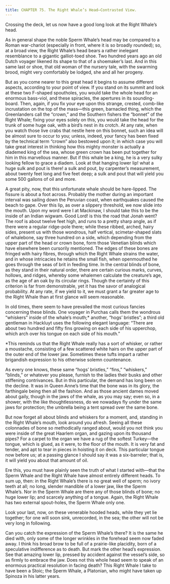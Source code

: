 ```yaml
---
title: CHAPTER 75. The Right Whale’s Head—Contrasted View.
---
```


Crossing the deck, let us now have a good long look at the Right Whale’s head.

As in general shape the noble Sperm Whale’s head may be compared to a Roman war-chariot (especially in front, where it is so broadly rounded); so, at a broad view, the Right Whale’s head bears a rather inelegant resemblance to a gigantic galliot-toed shoe. Two hundred years ago an old Dutch voyager likened its shape to that of a shoemaker’s last. And in this same last or shoe, that old woman of the nursery tale, with the swarming brood, might very comfortably be lodged, she and all her progeny.

But as you come nearer to this great head it begins to assume different aspects, according to your point of view. If you stand on its summit and look at these two F-shaped spoutholes, you would take the whole head for an enormous bass-viol, and these spiracles, the apertures in its sounding-board. Then, again, if you fix your eye upon this strange, crested, comb-like incrustation on the top of the mass—this green, barnacled thing, which the Greenlanders call the “crown,” and the Southern fishers the “bonnet” of the Right Whale; fixing your eyes solely on this, you would take the head for the trunk of some huge oak, with a bird’s nest in its crotch. At any rate, when you watch those live crabs that nestle here on this bonnet, such an idea will be almost sure to occur to you; unless, indeed, your fancy has been fixed by the technical term “crown” also bestowed upon it; in which case you will take great interest in thinking how this mighty monster is actually a diademed king of the sea, whose green crown has been put together for him in this marvellous manner. But if this whale be a king, he is a very sulky looking fellow to grace a diadem. Look at that hanging lower lip! what a huge sulk and pout is there! a sulk and pout, by carpenter’s measurement, about twenty feet long and five feet deep; a sulk and pout that will yield you some 500 gallons of oil and more.

A great pity, now, that this unfortunate whale should be hare-lipped. The fissure is about a foot across. Probably the mother during an important interval was sailing down the Peruvian coast, when earthquakes caused the beach to gape. Over this lip, as over a slippery threshold, we now slide into the mouth. Upon my word were I at Mackinaw, I should take this to be the inside of an Indian wigwam. Good Lord! is this the road that Jonah went? The roof is about twelve feet high, and runs to a pretty sharp angle, as if there were a regular ridge-pole there; while these ribbed, arched, hairy sides, present us with those wondrous, half vertical, scimetar-shaped slats of whalebone, say three hundred on a side, which depending from the upper part of the head or crown bone, form those Venetian blinds which have elsewhere been cursorily mentioned. The edges of these bones are fringed with hairy fibres, through which the Right Whale strains the water, and in whose intricacies he retains the small fish, when openmouthed he goes through the seas of brit in feeding time. In the central blinds of bone, as they stand in their natural order, there are certain curious marks, curves, hollows, and ridges, whereby some whalemen calculate the creature’s age, as the age of an oak by its circular rings. Though the certainty of this criterion is far from demonstrable, yet it has the savor of analogical probability. At any rate, if we yield to it, we must grant a far greater age to the Right Whale than at first glance will seem reasonable.

In old times, there seem to have prevailed the most curious fancies concerning these blinds. One voyager in Purchas calls them the wondrous “whiskers” inside of the whale’s mouth;* another, “hogs’ bristles”; a third old gentleman in Hackluyt uses the following elegant language: “There are about two hundred and fifty fins growing on each side of his upperchop, which arch over his tongue on each side of his mouth.”

*This reminds us that the Right Whale really has a sort of whisker, or rather a moustache, consisting of a few scattered white hairs on the upper part of the outer end of the lower jaw. Sometimes these tufts impart a rather brigandish expression to his otherwise solemn countenance.

As every one knows, these same “hogs’ bristles,” “fins,” “whiskers,” “blinds,” or whatever you please, furnish to the ladies their busks and other stiffening contrivances. But in this particular, the demand has long been on the decline. It was in Queen Anne’s time that the bone was in its glory, the farthingale being then all the fashion. And as those ancient dames moved about gaily, though in the jaws of the whale, as you may say; even so, in a shower, with the like thoughtlessness, do we nowadays fly under the same jaws for protection; the umbrella being a tent spread over the same bone.

But now forget all about blinds and whiskers for a moment, and, standing in the Right Whale’s mouth, look around you afresh. Seeing all these colonnades of bone so methodically ranged about, would you not think you were inside of the great Haarlem organ, and gazing upon its thousand pipes? For a carpet to the organ we have a rug of the softest Turkey—the tongue, which is glued, as it were, to the floor of the mouth. It is very fat and tender, and apt to tear in pieces in hoisting it on deck. This particular tongue now before us; at a passing glance I should say it was a six-barreler; that is, it will yield you about that amount of oil.

Ere this, you must have plainly seen the truth of what I started with—that the Sperm Whale and the Right Whale have almost entirely different heads. To sum up, then: in the Right Whale’s there is no great well of sperm; no ivory teeth at all; no long, slender mandible of a lower jaw, like the Sperm Whale’s. Nor in the Sperm Whale are there any of those blinds of bone; no huge lower lip; and scarcely anything of a tongue. Again, the Right Whale has two external spout-holes, the Sperm Whale only one.

Look your last, now, on these venerable hooded heads, while they yet lie together; for one will soon sink, unrecorded, in the sea; the other will not be very long in following.

Can you catch the expression of the Sperm Whale’s there? It is the same he died with, only some of the longer wrinkles in the forehead seem now faded away. I think his broad brow to be full of a prairie-like placidity, born of a speculative indifference as to death. But mark the other head’s expression. See that amazing lower lip, pressed by accident against the vessel’s side, so as firmly to embrace the jaw. Does not this whole head seem to speak of an enormous practical resolution in facing death? This Right Whale I take to have been a Stoic; the Sperm Whale, a Platonian, who might have taken up Spinoza in his latter years.